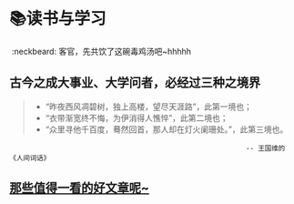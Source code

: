 # :books:读书与学习
  :neckbeard: 客官，先共饮了这碗毒鸡汤吧~hhhhh
  
## 古今之成大事业、大学问者，必经过三种之境界

 > - “昨夜西风凋碧树，独上高楼，望尽天涯路”，此第一境也；
 > - “衣带渐宽终不悔，为伊消得人憔悴”，此第二境也；
 > - “众里寻他千百度，蓦然回首，那人却在灯火阑珊处。”，此第三境也。
 
                                                              -- 王国维的《人间词话》


## [那些值得一看的好文章呢~](https://github.com/SoooHy/blog/issues/1)
